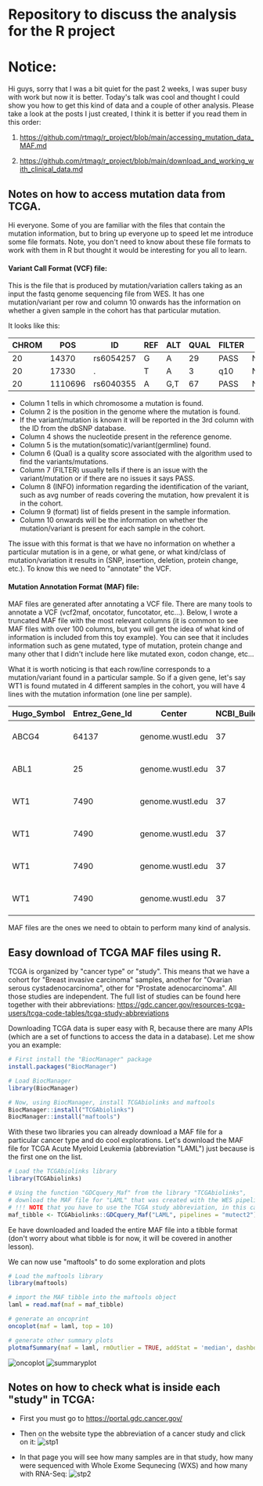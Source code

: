 # Repository to discuss the analysis for the R project

# Notice:

Hi guys, sorry that I was a bit quiet for the past 2 weeks, I was super busy with work but now it is better. Today's talk was cool and thought I could show you how to get this kind of data and a couple of other analysis. Please take a look at the posts I just created, I think it is better if you read them in this order:

1. https://github.com/rtmag/r_project/blob/main/accessing_mutation_data_MAF.md

2. https://github.com/rtmag/r_project/blob/main/download_and_working_with_clinical_data.md


## Notes on how to access mutation data from TCGA.

Hi everyone. Some of you are familiar with the files that contain the mutation information, but to bring up everyone up to speed let me introduce some file formats. Note, you don't need to know about these file formats to work with them in R but thought it would be interesting for you all to learn. 

#### Variant Call Format (VCF) file:

This is the file that is produced by mutation/variation callers taking as an input the fastq genome sequencing file from WES.
It has one mutation/variant per row and column 10 onwards has the information on whether a given sample in the cohort has that particular mutation.

It looks like this:


|CHROM |POS   |   ID       |  REF   |ALT    |QUAL  |FILTER   |INFO                             |FORMAT       |NA00001         |NA00002          |NA00003
|-------|------|------------|-------|-------|-------|--------|---------------------------------|--------------|---------------|------------------|-------------|
|20     |14370    |rs6054257  |G    | A      |29    |PASS   | NS=3;DP=14;AF=0.5;DB;H2           |GT:GQ:DP:HQ  |0/0:48:1:51,51  |1/0:48:8:51,51   |1/1:43:5:.,.|
|20     |17330    |.          |T     |A     | 3     |q10    | NS=3;DP=11;AF=0.017               |GT:GQ:DP:HQ  |0/0:49:3:58,50  |0/1:3:5:65,3    | 0/0:41:3
|20     |1110696  |rs6040355  |A     |G,T   | 67    |PASS   | NS=2;DP=10;AF=0.333,0.667;AA=T;DB |GT:GQ:DP:HQ  |1/2:21:6:23,27  |2/1:2:0:18,2     |2/2:35:4

- Column 1 tells in which chromosome a mutation is found.
- Column 2 is the position in the genome where the mutation is found.
- If the variant/mutation is known it will be reported in the 3rd column with the ID from the dbSNP database.
- Column 4 shows the nucleotide present in the reference genome.
- Column 5 is the mutation(somatic)/variant(germline) found.
- Column 6 (Qual) is a quality score associated with the algorithm used to find the variants/mutations.
- Column 7 (FILTER) usually tells if there is an issue with the variant/mutation or if there are no issues it says PASS.
- Column 8 (INFO) information regarding the identification of the variant, such as avg number of reads covering the mutation, how prevalent it is in the cohort.
- Column 9 (format) list of fields present in the sample information.
- Column 10 onwards will be the information on whether the mutation/variant is present for each sample in the cohort.

The issue with this format is that we have no information on whether a particular mutation is in a gene, or what gene, or what kind/class of mutation/variation it results in (SNP, insertion, deletion, protein change, etc.). To know this we need to "annotate" the VCF.

#### Mutation Annotation Format (MAF) file:

MAF files are generated after annotating a VCF file. There are many tools to annotate a VCF (vcf2maf, oncotator, funcotator, etc...). Below, I wrote a truncated MAF file with the most relevant columns (it is common to see MAF files with over 100 columns, but you will get the idea of what kind of information is included from this toy example). You can see that it includes information such as gene mutated, type of mutation, protein change and many other that I didn't include here like mutated exon, codon change, etc...

What it is worth noticing is that each row/line corresponds to a mutation/variant found in a particular sample. So if a given gene, let's say WT1 is found mutated in 4 different samples in the cohort, you will have 4 lines with the mutation information (one line per sample).


|Hugo_Symbol |Entrez_Gene_Id |Center            |NCBI_Build  |Chromosome   |Start_Position  |End_position |Strand  |Variant_Classification  |REF |ALT   |Barcode       |Protein_Change
|-------|------|------------|-------|-------|-------|--------|---------------------------------|--------------|---------------|------------------|-------------|---|
|ABCG4       |64137          |genome.wustl.edu  |37          |11           |119031351       |119031351    |+       |Missense_Mutation SNP   |C   |T     |TCGA-AB-2934  |p.Y567C
|ABL1        |25             |genome.wustl.edu  |37          |9            |133760430       |133760430    |+       |Missense_Mutation SNP   |T   |A     |TCGA-AB-2999  |p.R250W
|WT1         |7490           |genome.wustl.edu  |37          |11           |32417908        |32417909     |+       |Frame_Shift_Ins INS     |-   |ACGG  |TCGA-AB-2839  |p.A170fs       
|WT1         |7490           |genome.wustl.edu  |37          |11           |32417910        |32417911     |+       |Frame_Shift_Ins INS     |-   |ACGG  |TCGA-AB-2844  |p.S169fs
|WT1         |7490           |genome.wustl.edu  |37          |11           |32417909        |32417910     |+       |Frame_Shift_Ins INS     |A   |CGG   |TCGA-AB-2846  |p.S169fs-
|WT1         |7490           |genome.wustl.edu  |37          |11           |32413566        |32413566     |+       |Missense_Mutation SNP   |T   |G     |TCGA-AB-2874  |p.R250W


MAF files are the ones we need to obtain to perform many kind of analysis.

## Easy download of TCGA MAF files using R.

TCGA is organized by "cancer type" or "study". This means that we have a cohort for "Breast invasive carcinoma" samples, another for "Ovarian serous cystadenocarcinoma", other for "Prostate adenocarcinoma". All those studies are independent. The full list of studies can be found here together with their abbreviations: https://gdc.cancer.gov/resources-tcga-users/tcga-code-tables/tcga-study-abbreviations

Downloading TCGA data is super easy with R, because there are many APIs (which are a set of functions to access the data in a database). Let me show you an example:

```R
# First install the "BiocManager" package
install.packages("BiocManager")

# Load BiocManager
library(BiocManager)

# Now, using BiocManager, install TCGAbiolinks and maftools
BiocManager::install("TCGAbiolinks")
BiocManager::install("maftools")
```

With these two libraries you can already download a MAF file for a particular cancer type and do cool explorations. Let's download the MAF file for TCGA Acute Myeloid Leukemia (abbreviation "LAML") just because is the first one on the list.

```R
# Load the TCGAbiolinks library
library(TCGAbiolinks)

# Using the function "GDCquery_Maf" from the library "TCGAbiolinks", 
# download the MAF file for "LAML" that was created with the WES pipeline "muse" (other possible pipelines are varscan2, somaticsniper and muse).
# !!! NOTE that you have to use the TCGA study abbreviation, in this case "LAML"
maf_tibble <- TCGAbiolinks::GDCquery_Maf("LAML", pipelines = "mutect2")
```

Ee have downloaded and loaded the entire MAF file into a tibble format (don't worry about what tibble is for now, it will be covered in another lesson).

We can now use "maftools" to do some exploration and plots

```R
# Load the maftools library
library(maftools)

# import the MAF tibble into the maftools object
laml = read.maf(maf = maf_tibble)

# generate an oncoprint
oncoplot(maf = laml, top = 10)

# generate other summary plots
plotmafSummary(maf = laml, rmOutlier = TRUE, addStat = 'median', dashboard = TRUE, titvRaw = FALSE)
```
![oncoplot](https://user-images.githubusercontent.com/1195488/129607272-65a79c67-ef0e-4e23-a102-973a3e2f7314.png)
![summaryplot](https://user-images.githubusercontent.com/1195488/129607283-9db3d4dc-3276-49f0-952d-35cd80fbbae1.png)


## Notes on how to check what is inside each "study" in TCGA:

- First you must go to https://portal.gdc.cancer.gov/
- Then on the website type the abbreviation of a cancer study and click on it:
![stp1](https://user-images.githubusercontent.com/1195488/129608691-ab400264-6f8a-4da4-8688-e6d5bf399eb3.PNG)

- In that page you will see how many samples are in that study, how many were sequenced with Whole Exome Sequnecing (WXS) and how many with RNA-Seq:
![stp2](https://user-images.githubusercontent.com/1195488/129608807-50081a2c-48b8-4751-9073-4d7ab35e8533.PNG)


